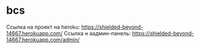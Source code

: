 # bcs
Cсылка на проект на heroku:
https://shielded-beyond-14667.herokuapp.com/
Cсылка н аадмин-панель:
https://shielded-beyond-14667.herokuapp.com/admin/
